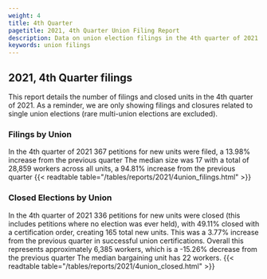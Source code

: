 ```yaml
---
weight: 4
title: 4th Quarter
pagetitle: 2021, 4th Quarter Union Filing Report
description: Data on union election filings in the 4th quarter of 2021
keywords: union filings
---
```


## 2021, 4th Quarter filings

This report details the number of filings and closed units in the 4th quarter of 2021. As a reminder, we are only showing filings and closures related to single union elections (rare multi-union elections are excluded).

### Filings by Union
In the 4th quarter of 2021 367 petitions for new units were filed, a 13.98% increase from the previous quarter The median size was 17 with a total of 28,859 workers across all units, a 94.81% increase from the previous quarter
{{< readtable table="/tables/reports/2021/4union_filings.html" >}}

### Closed Elections by Union
In the 4th quarter of 2021 336 petitions for new units were closed (this includes petitions where no election was ever held), with 49.11% closed with a certification order, creating 165 total new units. This was a 3.77% increase from the previous quarter in successful union certifications. Overall this represents approximately 6,385 workers, which is a -15.26% decrease from the previous quarter The median bargaining unit has 22 workers.
{{< readtable table="/tables/reports/2021/4union_closed.html" >}}
